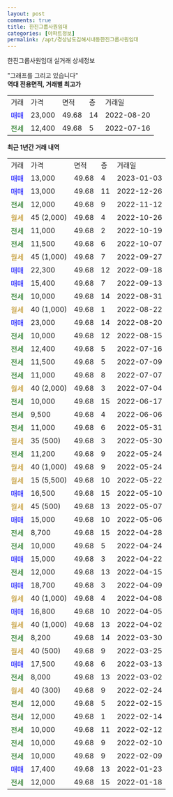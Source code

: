```yaml
---
layout: post
comments: true
title: 한진그룹사원임대
categories: [아파트정보]
permalink: /apt/경상남도김해시내동한진그룹사원임대
---
```


한진그룹사원임대 실거래 상세정보

<script type="text/javascript">
  google.charts.load('current', {'packages':['line', 'corechart']});
  google.charts.setOnLoadCallback(drawChart);

  function drawChart() {
    var data = new google.visualization.DataTable();
    data.addColumn('date', '거래일');
    data.addColumn('number', "매매");
    data.addColumn('number', "전세");
    data.addColumn('number', "전매");

    data.addRows([[new Date(Date.parse("2023-01-03")), 13000, null, null], [new Date(Date.parse("2022-12-26")), 13000, null, null], [new Date(Date.parse("2022-11-12")), null, 12000, null], [new Date(Date.parse("2022-10-26")), null, null, null], [new Date(Date.parse("2022-10-19")), null, 11000, null], [new Date(Date.parse("2022-10-07")), null, 11500, null], [new Date(Date.parse("2022-09-27")), null, null, null], [new Date(Date.parse("2022-09-18")), 22300, null, null], [new Date(Date.parse("2022-09-13")), 15400, null, null], [new Date(Date.parse("2022-08-31")), null, 10000, null], [new Date(Date.parse("2022-08-22")), null, null, null], [new Date(Date.parse("2022-08-20")), 23000, null, null], [new Date(Date.parse("2022-08-15")), null, 10000, null], [new Date(Date.parse("2022-07-16")), null, 12400, null], [new Date(Date.parse("2022-07-09")), null, 11500, null], [new Date(Date.parse("2022-07-07")), null, 11000, null], [new Date(Date.parse("2022-07-04")), null, null, null], [new Date(Date.parse("2022-06-17")), null, 10000, null], [new Date(Date.parse("2022-06-06")), null, 9500, null], [new Date(Date.parse("2022-05-31")), null, 11000, null], [new Date(Date.parse("2022-05-30")), null, null, null], [new Date(Date.parse("2022-05-24")), null, 11200, null], [new Date(Date.parse("2022-05-24")), null, null, null], [new Date(Date.parse("2022-05-22")), null, null, null], [new Date(Date.parse("2022-05-10")), 16500, null, null], [new Date(Date.parse("2022-05-07")), null, null, null], [new Date(Date.parse("2022-05-06")), 15000, null, null], [new Date(Date.parse("2022-04-28")), null, 8700, null], [new Date(Date.parse("2022-04-24")), null, 10000, null], [new Date(Date.parse("2022-04-22")), 15000, null, null], [new Date(Date.parse("2022-04-15")), null, 12000, null], [new Date(Date.parse("2022-04-09")), 18700, null, null], [new Date(Date.parse("2022-04-08")), null, null, null], [new Date(Date.parse("2022-04-05")), 16800, null, null], [new Date(Date.parse("2022-04-02")), null, null, null], [new Date(Date.parse("2022-03-30")), null, 8200, null], [new Date(Date.parse("2022-03-25")), null, null, null], [new Date(Date.parse("2022-03-13")), 17500, null, null], [new Date(Date.parse("2022-03-02")), null, 8000, null], [new Date(Date.parse("2022-02-24")), null, null, null], [new Date(Date.parse("2022-02-15")), null, 12000, null], [new Date(Date.parse("2022-02-14")), null, 12000, null], [new Date(Date.parse("2022-02-12")), null, 10000, null], [new Date(Date.parse("2022-02-10")), null, 10000, null], [new Date(Date.parse("2022-02-09")), null, 10000, null], [new Date(Date.parse("2022-01-23")), 17400, null, null], [new Date(Date.parse("2022-01-18")), null, 12000, null]]);

    var options = {
      hAxis: {
        format: 'yyyy/MM/dd'
      },    
      lineWidth: 0,
      pointsVisible: true,    
      title: '최근 1년간 유형별 실거래가 분포',
      legend: { position: 'bottom' }
    };

    var formatter = new google.visualization.NumberFormat({pattern:'###,###'} );
    formatter.format(data, 1);
    formatter.format(data, 2);
    
    setTimeout(function() {
        var chart = new google.visualization.LineChart(document.getElementById('columnchart_material'));
        chart.draw(data, (options));
        document.getElementById('loading').style.display = 'none';
    }, 200);
  }
</script>


<div id="loading" style="z-index:20; display: block; margin-left: 0px">"그래프를 그리고 있습니다"</div>
<div id="columnchart_material" style="width: 95%; margin-left: 0px; display: block"></div>
<!-- contents start -->
<b>역대 전용면적, 거래별 최고가</b>
<table class="sortable">
    <tr>
      <td>거래</td>
      <td>가격</td>
      <td>면적</td>
      <td>층</td>
      <td>거래일</td>
    </tr>
        <tr>
          <td><a style="color: blue">매매</a></td>
          <td>23,000</td>
          <td>49.68</td>
          <td>14</td>
          <td>2022-08-20</td>
        </tr>        
        <tr>
              <td><a style="color: darkgreen">전세</a></td>
              <td>12,400</td>
              <td>49.68</td>
              <td>5</td>
              <td>2022-07-16</td>
            </tr>        
    
</table>

<b>최근 1년간 거래 내역</b>

<table class="sortable">
    <tr>
      <td>거래</td>
      <td>가격</td>
      <td>면적</td>
      <td>층</td>
      <td>거래일</td>
    </tr>
    <tr>
      <td><a style="color: blue">매매</a></td>
      <td>13,000</td>
      <td>49.68</td>
      <td>4</td>
      <td>2023-01-03</td>
    </tr>          <tr>
      <td><a style="color: blue">매매</a></td>
      <td>13,000</td>
      <td>49.68</td>
      <td>11</td>
      <td>2022-12-26</td>
    </tr>          <tr>
      <td><a style="color: darkgreen">전세</a></td>
      <td>12,000</td>
      <td>49.68</td>
      <td>9</td>
      <td>2022-11-12</td>
    </tr>          <tr>
      <td><a style="color: darkgoldenrod">월세</a></td>
      <td>45 (2,000)</td>
      <td>49.68</td>
      <td>4</td>
      <td>2022-10-26</td>
    </tr>          <tr>
      <td><a style="color: darkgreen">전세</a></td>
      <td>11,000</td>
      <td>49.68</td>
      <td>2</td>
      <td>2022-10-19</td>
    </tr>          <tr>
      <td><a style="color: darkgreen">전세</a></td>
      <td>11,500</td>
      <td>49.68</td>
      <td>6</td>
      <td>2022-10-07</td>
    </tr>          <tr>
      <td><a style="color: darkgoldenrod">월세</a></td>
      <td>45 (1,000)</td>
      <td>49.68</td>
      <td>7</td>
      <td>2022-09-27</td>
    </tr>          <tr>
      <td><a style="color: blue">매매</a></td>
      <td>22,300</td>
      <td>49.68</td>
      <td>12</td>
      <td>2022-09-18</td>
    </tr>          <tr>
      <td><a style="color: blue">매매</a></td>
      <td>15,400</td>
      <td>49.68</td>
      <td>7</td>
      <td>2022-09-13</td>
    </tr>          <tr>
      <td><a style="color: darkgreen">전세</a></td>
      <td>10,000</td>
      <td>49.68</td>
      <td>14</td>
      <td>2022-08-31</td>
    </tr>          <tr>
      <td><a style="color: darkgoldenrod">월세</a></td>
      <td>40 (1,000)</td>
      <td>49.68</td>
      <td>1</td>
      <td>2022-08-22</td>
    </tr>          <tr>
      <td><a style="color: blue">매매</a></td>
      <td>23,000</td>
      <td>49.68</td>
      <td>14</td>
      <td>2022-08-20</td>
    </tr>          <tr>
      <td><a style="color: darkgreen">전세</a></td>
      <td>10,000</td>
      <td>49.68</td>
      <td>12</td>
      <td>2022-08-15</td>
    </tr>          <tr>
      <td><a style="color: darkgreen">전세</a></td>
      <td>12,400</td>
      <td>49.68</td>
      <td>5</td>
      <td>2022-07-16</td>
    </tr>          <tr>
      <td><a style="color: darkgreen">전세</a></td>
      <td>11,500</td>
      <td>49.68</td>
      <td>5</td>
      <td>2022-07-09</td>
    </tr>          <tr>
      <td><a style="color: darkgreen">전세</a></td>
      <td>11,000</td>
      <td>49.68</td>
      <td>8</td>
      <td>2022-07-07</td>
    </tr>          <tr>
      <td><a style="color: darkgoldenrod">월세</a></td>
      <td>40 (2,000)</td>
      <td>49.68</td>
      <td>3</td>
      <td>2022-07-04</td>
    </tr>          <tr>
      <td><a style="color: darkgreen">전세</a></td>
      <td>10,000</td>
      <td>49.68</td>
      <td>15</td>
      <td>2022-06-17</td>
    </tr>          <tr>
      <td><a style="color: darkgreen">전세</a></td>
      <td>9,500</td>
      <td>49.68</td>
      <td>4</td>
      <td>2022-06-06</td>
    </tr>          <tr>
      <td><a style="color: darkgreen">전세</a></td>
      <td>11,000</td>
      <td>49.68</td>
      <td>6</td>
      <td>2022-05-31</td>
    </tr>          <tr>
      <td><a style="color: darkgoldenrod">월세</a></td>
      <td>35 (500)</td>
      <td>49.68</td>
      <td>3</td>
      <td>2022-05-30</td>
    </tr>          <tr>
      <td><a style="color: darkgreen">전세</a></td>
      <td>11,200</td>
      <td>49.68</td>
      <td>9</td>
      <td>2022-05-24</td>
    </tr>          <tr>
      <td><a style="color: darkgoldenrod">월세</a></td>
      <td>40 (1,000)</td>
      <td>49.68</td>
      <td>9</td>
      <td>2022-05-24</td>
    </tr>          <tr>
      <td><a style="color: darkgoldenrod">월세</a></td>
      <td>15 (5,500)</td>
      <td>49.68</td>
      <td>10</td>
      <td>2022-05-22</td>
    </tr>          <tr>
      <td><a style="color: blue">매매</a></td>
      <td>16,500</td>
      <td>49.68</td>
      <td>15</td>
      <td>2022-05-10</td>
    </tr>          <tr>
      <td><a style="color: darkgoldenrod">월세</a></td>
      <td>45 (500)</td>
      <td>49.68</td>
      <td>13</td>
      <td>2022-05-07</td>
    </tr>          <tr>
      <td><a style="color: blue">매매</a></td>
      <td>15,000</td>
      <td>49.68</td>
      <td>10</td>
      <td>2022-05-06</td>
    </tr>          <tr>
      <td><a style="color: darkgreen">전세</a></td>
      <td>8,700</td>
      <td>49.68</td>
      <td>15</td>
      <td>2022-04-28</td>
    </tr>          <tr>
      <td><a style="color: darkgreen">전세</a></td>
      <td>10,000</td>
      <td>49.68</td>
      <td>5</td>
      <td>2022-04-24</td>
    </tr>          <tr>
      <td><a style="color: blue">매매</a></td>
      <td>15,000</td>
      <td>49.68</td>
      <td>3</td>
      <td>2022-04-22</td>
    </tr>          <tr>
      <td><a style="color: darkgreen">전세</a></td>
      <td>12,000</td>
      <td>49.68</td>
      <td>13</td>
      <td>2022-04-15</td>
    </tr>          <tr>
      <td><a style="color: blue">매매</a></td>
      <td>18,700</td>
      <td>49.68</td>
      <td>3</td>
      <td>2022-04-09</td>
    </tr>          <tr>
      <td><a style="color: darkgoldenrod">월세</a></td>
      <td>40 (1,000)</td>
      <td>49.68</td>
      <td>4</td>
      <td>2022-04-08</td>
    </tr>          <tr>
      <td><a style="color: blue">매매</a></td>
      <td>16,800</td>
      <td>49.68</td>
      <td>10</td>
      <td>2022-04-05</td>
    </tr>          <tr>
      <td><a style="color: darkgoldenrod">월세</a></td>
      <td>40 (1,000)</td>
      <td>49.68</td>
      <td>13</td>
      <td>2022-04-02</td>
    </tr>          <tr>
      <td><a style="color: darkgreen">전세</a></td>
      <td>8,200</td>
      <td>49.68</td>
      <td>14</td>
      <td>2022-03-30</td>
    </tr>          <tr>
      <td><a style="color: darkgoldenrod">월세</a></td>
      <td>40 (500)</td>
      <td>49.68</td>
      <td>9</td>
      <td>2022-03-25</td>
    </tr>          <tr>
      <td><a style="color: blue">매매</a></td>
      <td>17,500</td>
      <td>49.68</td>
      <td>6</td>
      <td>2022-03-13</td>
    </tr>          <tr>
      <td><a style="color: darkgreen">전세</a></td>
      <td>8,000</td>
      <td>49.68</td>
      <td>13</td>
      <td>2022-03-02</td>
    </tr>          <tr>
      <td><a style="color: darkgoldenrod">월세</a></td>
      <td>40 (300)</td>
      <td>49.68</td>
      <td>9</td>
      <td>2022-02-24</td>
    </tr>          <tr>
      <td><a style="color: darkgreen">전세</a></td>
      <td>12,000</td>
      <td>49.68</td>
      <td>5</td>
      <td>2022-02-15</td>
    </tr>          <tr>
      <td><a style="color: darkgreen">전세</a></td>
      <td>12,000</td>
      <td>49.68</td>
      <td>1</td>
      <td>2022-02-14</td>
    </tr>          <tr>
      <td><a style="color: darkgreen">전세</a></td>
      <td>10,000</td>
      <td>49.68</td>
      <td>11</td>
      <td>2022-02-12</td>
    </tr>          <tr>
      <td><a style="color: darkgreen">전세</a></td>
      <td>10,000</td>
      <td>49.68</td>
      <td>9</td>
      <td>2022-02-10</td>
    </tr>          <tr>
      <td><a style="color: darkgreen">전세</a></td>
      <td>10,000</td>
      <td>49.68</td>
      <td>9</td>
      <td>2022-02-09</td>
    </tr>          <tr>
      <td><a style="color: blue">매매</a></td>
      <td>17,400</td>
      <td>49.68</td>
      <td>13</td>
      <td>2022-01-23</td>
    </tr>          <tr>
      <td><a style="color: darkgreen">전세</a></td>
      <td>12,000</td>
      <td>49.68</td>
      <td>15</td>
      <td>2022-01-18</td>
    </tr>      </table>
<!-- contents end -->    

